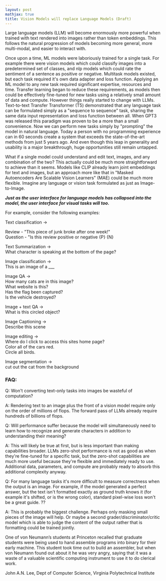 ```yaml
---
layout: post
mathjax: true
title: Vision Models will replace Language Models (Draft)
--- 
```


Large language models (LLM) will become enormously more powerful when trained with text rendered into images rather than token embeddings. This follows the natural progression of models becoming more general, more multi-modal, and easier to interact with.

Once upon a time, ML models were laboriously trained for a single task. For example there were vision models which could classify images into a predetermined set of classes, and nlp models which could rate the sentiment of a sentence as positive or negative. Multitask models existed, but each task required it's own data adapter and loss function. Applying an ML model to any new task required significant expertise, resources and time. Transfer learning began to reduce these requirements, as models then could be effectively fine-tuned for new tasks using a relatively small amount of data and compute. However things really started to change with LLMs. Text-to-text Transfer Transformer (T5) demonstrated that any language task can be formulated simply as a "sequence to sequence" task, sharing the same data input representation and loss function between all. When GPT3 was released this paradigm was proven to be a more than a small convenience. Now we can perform new tasks simply by "prompting" the model in natural language. Today a person with no programming experience can in 60 seconds create a system that exceeds the state-of-the-art methods from just 5 years ago. And even though this leap in generality and usability is a major breakthrough, huge opportunities still remain untapped.

What if a single model could understand and edit text, images, and any combination of the two? This actually could be much more straightforward to achieve than it seems. Models like CLIP already learn joint embeddings for text and images, but an approach more like that in "Masked Autoencoders Are Scalable Vision Learners" (MAE) could be much more flexible. 
Imagine any language or vision task formulated as just as Image-to-Image. 

**_Just as the user interface for language models has collapsed into the model, the user interface for visual tasks will too._**


For example, consider the following examples:  
 
Text classification ->  
  
Review - "This piece of junk broke after one week!"  
Question - "Is this review positive or negative {P} {N}
   
Text Summarization ->  
What character is speaking at the bottom of the page?  
  
Image classification ->   
This is an image of a ___  
  
Image QA ->   
How many cats are in this image?  
What website is this?  
Has the flag been captured?  
Is the vehicle destroyed?   
  
Image + text QA ->  
What is this circled object?  
   
Image Captioning ->   
Describe this scene  
  
Image editing ->   
Where do I click to access this sites home page?  
Color all of the cars red.  
Circle all birds.  
  
Image segmentation ->  
cut out the cat from the background  


### FAQ:

Q: Won't converting text-only tasks into images be wasteful of computation?

A: Rendering text to an image plus the front of a vision model require only on the order of millions of flops. The forward pass of LLMs already require hundreds of billions of flops.

Q: Will performance suffer because the model will simultaneously need to learn how to recognize and generate characters in addition to understanding their meaning?

A: This will likely be true at first, but is less important than making capabilities broader. LLMs zero-shot performance is not as good as when they're fine-tuned for a specific task, but the zero-shot capabilities are much more useful because they're flexible and immediately ready to use. Additional data, parameters, and compute are probably ready to absorb this additional complexity anyway.

Q: For many language tasks it's more difficult to measure correctness when the output is an image. For example, if the model generated a perfect answer, but the text isn't formatted exactly as ground truth knows it (for example it's shifted, or is the wrong color), standard pixel-wise loss won't be a great guide. ??

A: This is probably the biggest challenge. Perhaps only masking small pieces of the image will help. Or maybe a second grader/discriminator/critic model which is able to judge the content of the output rather that is formatting could be trained jointly. 



One of von Neumann’s students at Princeton recalled that graduate students were being used to hand assemble programs into binary for their early machine. This student took time out to build an assembler, but when von Neumann found out about it he was very angry, saying that it was a waste of a valuable scientific computing instrument to use it to do clerical work.

John A.N. Lee, Dept of Computer Science, Virginia Polytechnical Institute